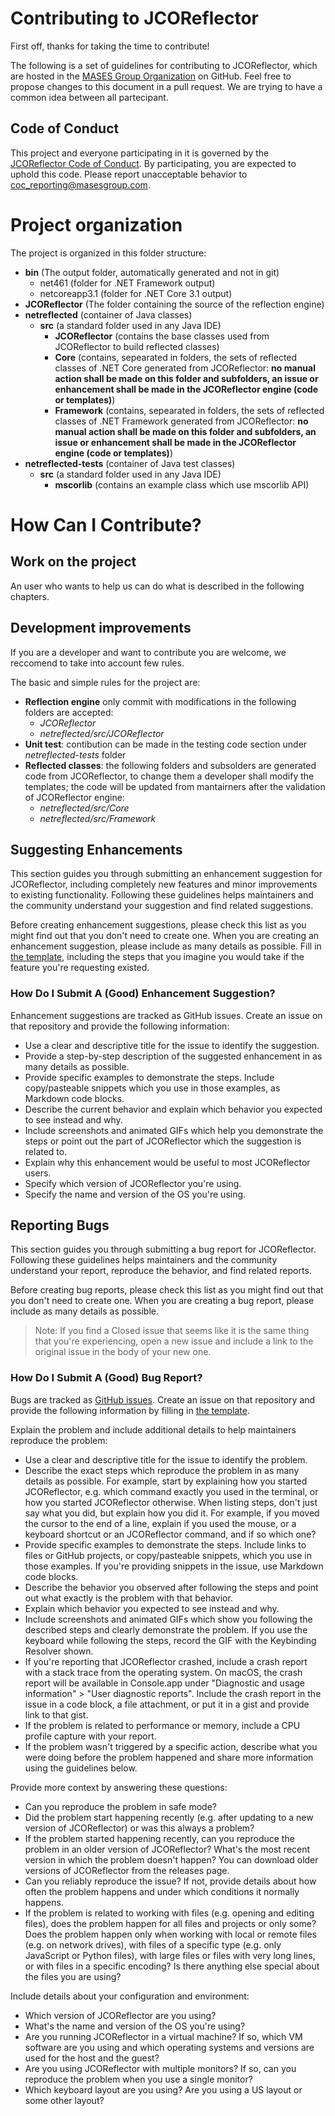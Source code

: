 # Contributing to JCOReflector

First off, thanks for taking the time to contribute!

The following is a set of guidelines for contributing to JCOReflector, which are hosted in the [MASES Group Organization](https://github.com/masesgroup) on GitHub. Feel free to propose changes to this document in a pull request. We are trying to have a common idea between all partecipant.

## Code of Conduct

This project and everyone participating in it is governed by the [JCOReflector Code of Conduct](CODE_OF_CONDUCT.md). By participating, you are expected to uphold this code. Please report unacceptable behavior to [coc_reporting@masesgroup.com](mailto:coc_reporting@masesgroup.com).

# Project organization

The project is organized in this folder structure:

* **bin** (The output folder, automatically generated and not in git)
    * net461 (folder for .NET Framework output)
    * netcoreapp3.1 (folder for .NET Core 3.1 output)
* **JCOReflector** (The folder containing the source of the reflection engine)
* **netreflected** (container of Java classes)
    * **src** (a standard folder used in any Java IDE)
        * **JCOReflector** (contains the base classes used from JCOReflector to build reflected classes)
        * **Core** (contains, sepearated in folders, the sets of reflected classes of .NET Core generated from JCOReflector: **no manual action shall be made on this folder and subfolders, an issue or enhancement shall be made in the JCOReflector engine (code or templates)**)
        * **Framework** (contains, sepearated in folders, the sets of reflected classes of .NET Framework generated from JCOReflector: **no manual action shall be made on this folder and subfolders, an issue or enhancement shall be made in the JCOReflector engine (code or templates)**)
* **netreflected-tests** (container of Java test classes)
    * **src** (a standard folder used in any Java IDE)
        * **mscorlib** (contains an example class which use mscorlib API)

# How Can I Contribute?

## Work on the project

An user who wants to help us can do what is described in the following chapters. 

## Development improvements

If you are a developer and want to contribute you are welcome, we reccomend to take into account few rules.

The basic and simple rules for the project are:
* **Reflection engine** only commit with modifications in the following folders are accepted:
    * *JCOReflector*
    * *netreflected/src/JCOReflector*
* **Unit test**: contibution can be made in the testing code section under *netreflected-tests* folder
* **Reflected classes**: the following folders and subsolders are generated code from JCOReflector, to change them a developer shall modify the templates; the code will be updated from mantairners after the validation of JCOReflector engine:
    * *netreflected/src/Core*
    * *netreflected/src/Framework*

## Suggesting Enhancements

This section guides you through submitting an enhancement suggestion for JCOReflector, including completely new features and minor improvements to existing functionality. Following these guidelines helps maintainers and the community understand your suggestion and find related suggestions.

Before creating enhancement suggestions, please check this list as you might find out that you don't need to create one. When you are creating an enhancement suggestion, please include as many details as possible. Fill in [the template](PULL_REQUEST_TEMPLATE.md), including the steps that you imagine you would take if the feature you're requesting existed.

### How Do I Submit A (Good) Enhancement Suggestion?

Enhancement suggestions are tracked as GitHub issues. Create an issue on that repository and provide the following information:

* Use a clear and descriptive title for the issue to identify the suggestion.
* Provide a step-by-step description of the suggested enhancement in as many details as possible.
* Provide specific examples to demonstrate the steps. Include copy/pasteable snippets which you use in those examples, as Markdown code blocks.
* Describe the current behavior and explain which behavior you expected to see instead and why.
* Include screenshots and animated GIFs which help you demonstrate the steps or point out the part of JCOReflector which the suggestion is related to. 
* Explain why this enhancement would be useful to most JCOReflector users.
* Specify which version of JCOReflector you're using.
* Specify the name and version of the OS you're using.

## Reporting Bugs

This section guides you through submitting a bug report for JCOReflector. Following these guidelines helps maintainers and the community understand your report, reproduce the behavior, and find related reports.

Before creating bug reports, please check this list as you might find out that you don't need to create one. When you are creating a bug report, please include as many details as possible. 

> Note: If you find a Closed issue that seems like it is the same thing that you're experiencing, open a new issue and include a link to the original issue in the body of your new one.

### How Do I Submit A (Good) Bug Report?

Bugs are tracked as [GitHub issues](https://guides.github.com/features/issues/). Create an issue on that repository and provide the following information by filling in [the template](PULL_REQUEST_TEMPLATE.md).

Explain the problem and include additional details to help maintainers reproduce the problem:

* Use a clear and descriptive title for the issue to identify the problem.
* Describe the exact steps which reproduce the problem in as many details as possible. For example, start by explaining how you started JCOReflector, e.g. which command exactly you used in the terminal, or how you started JCOReflector otherwise. When listing steps, don't just say what you did, but explain how you did it. For example, if you moved the cursor to the end of a line, explain if you used the mouse, or a keyboard shortcut or an JCOReflector command, and if so which one?
* Provide specific examples to demonstrate the steps. Include links to files or GitHub projects, or copy/pasteable snippets, which you use in those examples. If you're providing snippets in the issue, use Markdown code blocks.
* Describe the behavior you observed after following the steps and point out what exactly is the problem with that behavior.
* Explain which behavior you expected to see instead and why.
* Include screenshots and animated GIFs which show you following the described steps and clearly demonstrate the problem. If you use the keyboard while following the steps, record the GIF with the Keybinding Resolver shown.
* If you're reporting that JCOReflector crashed, include a crash report with a stack trace from the operating system. On macOS, the crash report will be available in Console.app under "Diagnostic and usage information" > "User diagnostic reports". Include the crash report in the issue in a code block, a file attachment, or put it in a gist and provide link to that gist.
* If the problem is related to performance or memory, include a CPU profile capture with your report.
* If the problem wasn't triggered by a specific action, describe what you were doing before the problem happened and share more information using the guidelines below.

Provide more context by answering these questions:

* Can you reproduce the problem in safe mode?
* Did the problem start happening recently (e.g. after updating to a new version of JCOReflector) or was this always a problem?
* If the problem started happening recently, can you reproduce the problem in an older version of JCOReflector? What's the most recent version in which the problem doesn't happen? You can download older versions of JCOReflector from the releases page.
* Can you reliably reproduce the issue? If not, provide details about how often the problem happens and under which conditions it normally happens.
* If the problem is related to working with files (e.g. opening and editing files), does the problem happen for all files and projects or only some? Does the problem happen only when working with local or remote files (e.g. on network drives), with files of a specific type (e.g. only JavaScript or Python files), with large files or files with very long lines, or with files in a specific encoding? Is there anything else special about the files you are using?

Include details about your configuration and environment:

* Which version of JCOReflector are you using? 
* What's the name and version of the OS you're using?
* Are you running JCOReflector in a virtual machine? If so, which VM software are you using and which operating systems and versions are used for the host and the guest?
* Are you using JCOReflector with multiple monitors? If so, can you reproduce the problem when you use a single monitor?
* Which keyboard layout are you using? Are you using a US layout or some other layout?

